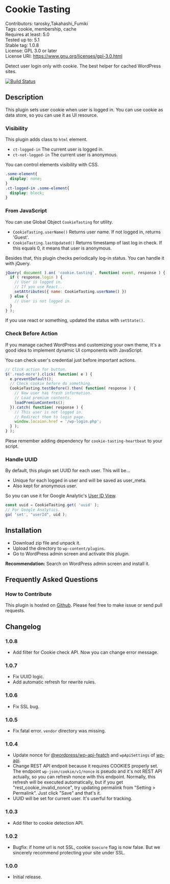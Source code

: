 # Cookie Tasting

Contributors: tarosky,Takahashi_Fumiki  
Tags: cookie, membership, cache  
Requires at least: 5.0  
Tested up to: 5.1  
Stable tag: 1.0.8  
License: GPL 3.0 or later  
License URI: https://www.gnu.org/licenses/gpl-3.0.html

Detect user login only with cookie. The best helper for cached WordPress sites.

<!-- only:github/ -->
[![Build Status](https://travis-ci.org/tarosky/cookie-tasting.svg?branch=master)](https://travis-ci.org/tarosky/cookie-tasting)
<!-- /only:github -->

## Description

This plugin sets user cookie when user is logged in.
You can use cookie as data store,
so you can use it as UI resource.

### Visibility

This plugin adds class to `html` element.

- `ct-logged-in` The current user is logged in.
- `ct-not-logged-in` The current user is anonymous.

You can control elements visibility with CSS.

```css
.some-element{
  display: none;
}
.ct-logged-in .some-element{
  display: block;
}
```

### From JavaScript

You can use Global Object `CookieTasting` for utility.

- `CookieTasting.userName()` Returns user name. If not logged in, returns 'Guest'.
- `CookieTasting.lastUpdated()` Returns timestamp of last log in check. If this equals 0, it means that user is anonymous.

Besides that, this plugin checks periodically log-in status.
You can handle it with jQuery.

```js
jQuery( document ).on( 'cookie.tasting', function( event, response ) {
  if ( response.login ) {
    // User is logged in.
    // If you use React...
    setAttributes({ name: CookieTasting.userName() })
  } else {
    // User is not logged in.
  }
} );
```

If you use react or something, updated the status with `setState()`.

### Check Before Action

If you manage cached WordPress and customizing your own theme,
It's a good idea to implement dynamic UI components with JavaScript.

You can check user's credential just before important actions.

```js
// Click action for button.
$('.read-more').click( function( e ) {
  e.preventDefault();
  // Check cookie before do something.
  CookieTasting.testBefore().then( function( response ) {
    // Now user has fresh information.
    // Load premium contents.
    loadPremiumContents();
  }).catch( function( response ) {
    // This user is not logged in.
    // Redirect them to login page.
    window.locaion.href = '/wp-login.php';
  } );
} );
```

Plese remember adding dependency for `cookie-tasting-heartbeat` to your script.

### Handle UUID

By default, this plugin set UUID for each user. This will be...

* Unique for each logged in user and will be saved as user_meta.
* Also kept for anonymous user.

So you can use it for Google Analytic's [User ID View](https://support.google.com/analytics/answer/3123662).

```js
const uuid = CookieTasting.get( 'uuid' );
// For Google Analytics.
ga( 'set', "userId", uid );
```

## Installation

* Download zip file and unpack it.
* Upload the directory to `wp-content/plugins`.
* Go to WordPress admin screen and activate this plugin.

**Recommendation:** Search on WordPress admin screen and install it.

## Frequently Asked Questions

### How to Contribute

This plugin is hosted on [Github](https://github.com/tarosky/cookie-tasting).
Please feel free to make issue or send pull requests.

## Changelog

### 1.0.8

* Add filter for Cookie check API. Now you can change error message.

### 1.0.7

* Fix UUID logic.
* Add automatic refresh for rewrite rules.

### 1.0.6

* Fix SSL bug.

### 1.0.5

* Fix fatal error. `vendor` directory was missing.

### 1.0.4

* Update nonce for [@wordpress/wp-api-featch](https://wordpress.org/gutenberg/handbook/designers-developers/developers/packages/packages-api-fetch/) and `wpApiSettings` of [wp-api](https://developer.wordpress.org/rest-api/using-the-rest-api/backbone-javascript-client/).
* Change REST API endpoit because it requires COOKIES properly set. The endpoint `wp-json/cookie/v1/nonce` is pseudo and it's not REST API actually, so you can refresh nonce with this endpoint. Normally, this refresh will be executed automatically, but if you get "rest_cookie_invalid_nonce", try updating permalink from "Setting > Permalink". Just click "Save" and that's it.
* UUID will be set for current user. It's userful for tracking.

### 1.0.3

* Add filter to cookie detection API.

### 1.0.2

* Bugfix: if home url is not SSL, cookie `$secure` flag is now false.
  But we sincerely recommend protecting your site under SSL.

### 1.0.0

* Initial release.